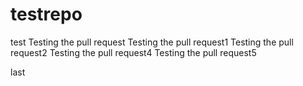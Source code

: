 # testrepo
test
Testing the pull request
Testing the pull request1
Testing the pull request2
Testing the pull request4
Testing the pull request5

last